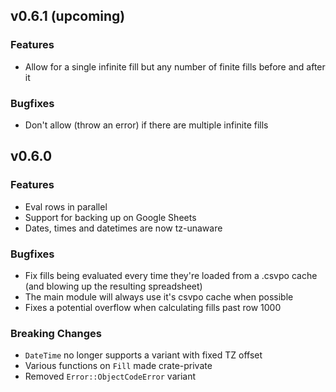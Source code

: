 ## v0.6.1 (upcoming)

### Features

* Allow for a single infinite fill but any number of finite fills before and after it

### Bugfixes

* Don't allow (throw an error) if there are multiple infinite fills

## v0.6.0

### Features

* Eval rows in parallel
* Support for backing up on Google Sheets
* Dates, times and datetimes are now tz-unaware

### Bugfixes

* Fix fills being evaluated every time they're loaded from a .csvpo cache (and blowing up the 
  resulting spreadsheet)
* The main module will always use it's csvpo cache when possible
* Fixes a potential overflow when calculating fills past row 1000

### **Breaking Changes**

* `DateTime` no longer supports a variant with fixed TZ offset
* Various functions on `Fill` made crate-private
* Removed `Error::ObjectCodeError` variant
